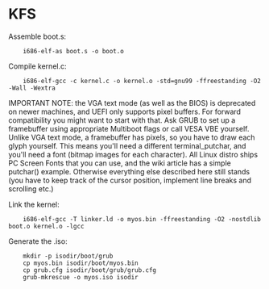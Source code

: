 # KFS

Assemble boot.s:
```
    i686-elf-as boot.s -o boot.o
```

Compile kernel.c:
```
    i686-elf-gcc -c kernel.c -o kernel.o -std=gnu99 -ffreestanding -O2 -Wall -Wextra
```
IMPORTANT NOTE: the VGA text mode (as well as the BIOS) is deprecated on newer machines, and UEFI only supports pixel buffers. For forward compatibility you might want to start with that. Ask GRUB to set up a framebuffer using appropriate Multiboot flags or call VESA VBE yourself. Unlike VGA text mode, a framebuffer has pixels, so you have to draw each glyph yourself. This means you'll need a different terminal_putchar, and you'll need a font (bitmap images for each character). All Linux distro ships PC Screen Fonts that you can use, and the wiki article has a simple putchar() example. Otherwise everything else described here still stands (you have to keep track of the cursor position, implement line breaks and scrolling etc.) 

Link the kernel:
```
    i686-elf-gcc -T linker.ld -o myos.bin -ffreestanding -O2 -nostdlib boot.o kernel.o -lgcc
```

Generate the .iso:
``` 
    mkdir -p isodir/boot/grub
    cp myos.bin isodir/boot/myos.bin
    cp grub.cfg isodir/boot/grub/grub.cfg
    grub-mkrescue -o myos.iso isodir
```